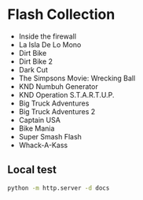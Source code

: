 # Flash Collection

- Inside the firewall
- La Isla De Lo Mono
- Dirt Bike
- Dirt Bike 2
- Dark Cut
- The Simpsons Movie: Wrecking Ball
- KND Numbuh Generator
- KND Operation S.T.A.R.T.U.P.
- Big Truck Adventures
- Big Truck Adventures 2
- Captain USA
- Bike Mania
- Super Smash Flash
- Whack-A-Kass

## Local test

```bash
python -m http.server -d docs
```
